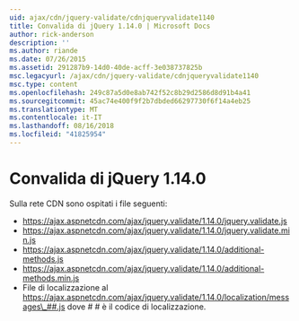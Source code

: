 ```yaml
---
uid: ajax/cdn/jquery-validate/cdnjqueryvalidate1140
title: Convalida di jQuery 1.14.0 | Microsoft Docs
author: rick-anderson
description: ''
ms.author: riande
ms.date: 07/26/2015
ms.assetid: 291287b9-14d0-40de-acff-3e038737825b
msc.legacyurl: /ajax/cdn/jquery-validate/cdnjqueryvalidate1140
msc.type: content
ms.openlocfilehash: 249c87a5d0e8ab742f52c8b29d2586d8d91b4a41
ms.sourcegitcommit: 45ac74e400f9f2b7dbded66297730f6f14a4eb25
ms.translationtype: MT
ms.contentlocale: it-IT
ms.lasthandoff: 08/16/2018
ms.locfileid: "41825954"
---
```

<a name="jquery-validation-1140"></a>Convalida di jQuery 1.14.0
====================
Sulla rete CDN sono ospitati i file seguenti:

- https://ajax.aspnetcdn.com/ajax/jquery.validate/1.14.0/jquery.validate.js
- https://ajax.aspnetcdn.com/ajax/jquery.validate/1.14.0/jquery.validate.min.js
- https://ajax.aspnetcdn.com/ajax/jquery.validate/1.14.0/additional-methods.js
- https://ajax.aspnetcdn.com/ajax/jquery.validate/1.14.0/additional-methods.min.js
- File di localizzazione al https://ajax.aspnetcdn.com/ajax/jquery.validate/1.14.0/localization/messages\_##.js dove # # è il codice di localizzazione.
